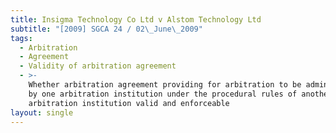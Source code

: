 ```yaml
---
title: Insigma Technology Co Ltd v Alstom Technology Ltd
subtitle: "[2009] SGCA 24 / 02\_June\_2009"
tags:
  - Arbitration
  - Agreement
  - Validity of arbitration agreement
  - >-
    Whether arbitration agreement providing for arbitration to be administered
    by one arbitration institution under the procedural rules of another
    arbitration institution valid and enforceable
layout: single
---
```


